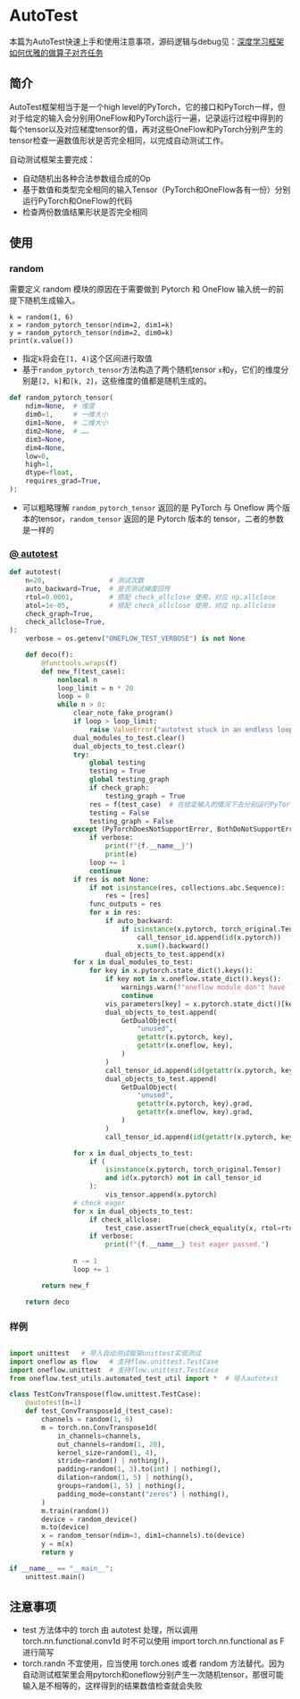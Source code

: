 # AutoTest

本篇为AutoTest快速上手和使用注意事项，源码逻辑与debug见：[深度学习框架如何优雅的做算子对齐任务](https://zhuanlan.zhihu.com/p/458111952) 



## 简介

AutoTest框架相当于是一个high level的PyTorch，它的接口和PyTorch一样，但对于给定的输入会分别用OneFlow和PyTorch运行一遍，记录运行过程中得到的每个tensor以及对应梯度tensor的值，再对这些OneFlow和PyTorch分别产生的tensor检查一遍数值形状是否完全相同，以完成自动测试工作。

自动测试框架主要完成：

- 自动随机出各种合法参数组合成的Op
- 基于数值和类型完全相同的输入Tensor（PyTorch和OneFlow各有一份）分别运行PyTorch和OneFlow的代码
- 检查两份数值结果形状是否完全相同



## 使用

### random

需要定义 random 模块的原因在于需要做到 Pytorch 和 OneFlow 输入统一的前提下随机生成输入。

```text
k = random(1, 6)
x = random_pytorch_tensor(ndim=2, dim1=k)
y = random_pytorch_tensor(ndim=2, dim0=k)
print(x.value())
```

-  指定`k`将会在`[1, 4)`这个区间进行取值 
- 基于`random_pytorch_tensor`方法构造了两个随机tensor `x`和`y`，它们的维度分别是`[2, k]`和`[k, 2]`，这些维度的值都是随机生成的。 

```python
def random_pytorch_tensor(
    ndim=None,  # 维度
    dim0=1,     # 一维大小
    dim1=None,  # 二维大小
    dim2=None,  # ……
    dim3=None,
    dim4=None,
    low=0,
    high=1,
    dtype=float,
    requires_grad=True,
):
```

- 可以粗略理解 `random_pytorch_tensor` 返回的是 PyTorch 与 Oneflow 两个版本的tensor，`random_tensor` 返回的是 Pytorch 版本的 tensor，二者的参数是一样的



### [@ autotest](https://github.com/Oneflow-Inc/oneflow/blob/v0.6.0/python/oneflow/test_utils/automated_test_util/torch_flow_dual_object.py#L565-L599)

```python
def autotest(
    n=20,                # 测试次数
    auto_backward=True,  # 是否测试梯度回传
    rtol=0.0001,         # 搭配 check_allclose 使用，对应 np.allclose
    atol=1e-05,          # 搭配 check_allclose 使用，对应 np.allclose
    check_graph=True,
    check_allclose=True, 
):
    verbose = os.getenv("ONEFLOW_TEST_VERBOSE") is not None

    def deco(f):
        @functools.wraps(f)
        def new_f(test_case):
            nonlocal n
            loop_limit = n * 20
            loop = 0
            while n > 0:
                clear_note_fake_program()
                if loop > loop_limit:
                    raise ValueError("autotest stuck in an endless loop!")
                dual_modules_to_test.clear()
                dual_objects_to_test.clear()
                try:
                    global testing
                    testing = True
                    global testing_graph
                    if check_graph:
                        testing_graph = True
                    res = f(test_case)  # 在给定输入的情况下去分别运行PyTorch和OneFlow的程序获得所有中间的输出tensor，包括tensor的梯度，并将它们记录到dual_modules_to_test这个列表
                    testing = False
                    testing_graph = False
                except (PyTorchDoesNotSupportError, BothDoNotSupportError) as e:
                    if verbose:
                        print(f"{f.__name__}")
                        print(e)
                    loop += 1
                    continue
                if res is not None:
                    if not isinstance(res, collections.abc.Sequence):
                        res = [res]
                    func_outputs = res
                    for x in res:
                        if auto_backward:
                            if isinstance(x.pytorch, torch_original.Tensor):
                                call_tensor_id.append(id(x.pytorch))
                                x.sum().backward()
                        dual_objects_to_test.append(x)
                for x in dual_modules_to_test:
                    for key in x.pytorch.state_dict().keys():
                        if key not in x.oneflow.state_dict().keys():
                            warnings.warn(f"oneflow module don't have `{key}`")
                            continue
                        vis_parameters[key] = x.pytorch.state_dict()[key]
                        dual_objects_to_test.append(
                            GetDualObject(
                                "unused",
                                getattr(x.pytorch, key),
                                getattr(x.oneflow, key),
                            )
                        )
                        call_tensor_id.append(id(getattr(x.pytorch, key)))
                        dual_objects_to_test.append(
                            GetDualObject(
                                "unused",
                                getattr(x.pytorch, key).grad,
                                getattr(x.oneflow, key).grad,
                            )
                        )
                        call_tensor_id.append(id(getattr(x.pytorch, key).grad))

                for x in dual_objects_to_test:
                    if (
                        isinstance(x.pytorch, torch_original.Tensor)
                        and id(x.pytorch) not in call_tensor_id
                    ):
                        vis_tensor.append(x.pytorch)
                # check eager
                for x in dual_objects_to_test:
                    if check_allclose:
                        test_case.assertTrue(check_equality(x, rtol=rtol, atol=atol), x)
                    if verbose:
                        print(f"{f.__name__} test eager passed.")
                    
                n -= 1
                loop += 1

        return new_f

    return deco
```



### 样例

```python

import unittest   # 导入自动测试框架unittest实现测试
import oneflow as flow   # 支持flow.unittest.TestCase
import oneflow.unittest  # 支持flow.unittest.TestCase
from oneflow.test_utils.automated_test_util import *  # 导入autotest

class TestConvTranspose(flow.unittest.TestCase):  
    @autotest(n=1)
    def test_ConvTranspose1d_(test_case):
        channels = random(1, 6)
        m = torch.nn.ConvTranspose1d(
            in_channels=channels,
            out_channels=random(1, 20),
            kernel_size=random(1, 4),
            stride=random() | nothing(),
            padding=random(1, 3).to(int) | nothing(),
            dilation=random(1, 5) | nothing(),
            groups=random(1, 5) | nothing(),
            padding_mode=constant("zeros") | nothing(),
        )
        m.train(random())
        device = random_device()
        m.to(device)
        x = random_tensor(ndim=3, dim1=channels).to(device)
        y = m(x)
        return y

if __name__ == "__main__":
    unittest.main()

```

## 注意事项

- test 方法体中的 torch 由 autotest 处理，所以调用 torch.nn.functional.conv1d 时不可以使用 import torch.nn.functional as F 进行简写
- torch.randn 不宜使用，应当使用 torch.ones 或者 random 方法替代。因为自动测试框架里会用pytorch和oneflow分别产生一次随机tensor，那很可能输入是不相等的，这样得到的结果数值检查就会失败